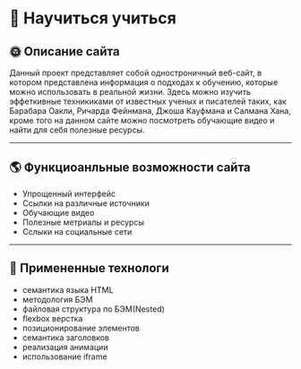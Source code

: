 # :raising_hand: **Научиться учиться**

## :sun_with_face: **Описание сайта**
Данный проект представляет собой одностроничный веб-сайт, в котором представлена информация о подходах к обучению, которые можно использовать в реальной жизни.
Здесь можно изучить эффеткивные техникиками от известных ученых и писателей таких, как Барабара Оакли, Ричарда Фейнмана, Джоша Кауфмана и Салмана Хана, кроме того на данном сайте можно посмотреть обучающие видео и найти для себя полезные ресурсы.

------
## :earth_americas: **Функциоанльные возможности сайта**
* Упрощенный интерфейс
* Ссылки на различные источники
* Обучающие видео
* Полезные метриалы и ресурсы
* Сслыки на социальные сети

------

## :file_folder: **Примененные технологи**
* семантика языка HTML
* методология БЭМ
* файловая структура по БЭМ(Nested)
* flexbox верстка
* позиционирование элементов
* семантика заголовков
* реализация анимации
* использование iframe
